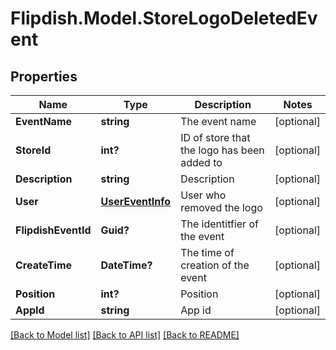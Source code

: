 # Flipdish.Model.StoreLogoDeletedEvent
## Properties

Name | Type | Description | Notes
------------ | ------------- | ------------- | -------------
**EventName** | **string** | The event name | [optional] 
**StoreId** | **int?** | ID of store that the logo has been added to | [optional] 
**Description** | **string** | Description | [optional] 
**User** | [**UserEventInfo**](UserEventInfo.md) | User who removed the logo | [optional] 
**FlipdishEventId** | **Guid?** | The identitfier of the event | [optional] 
**CreateTime** | **DateTime?** | The time of creation of the event | [optional] 
**Position** | **int?** | Position | [optional] 
**AppId** | **string** | App id | [optional] 

[[Back to Model list]](../README.md#documentation-for-models) [[Back to API list]](../README.md#documentation-for-api-endpoints) [[Back to README]](../README.md)


